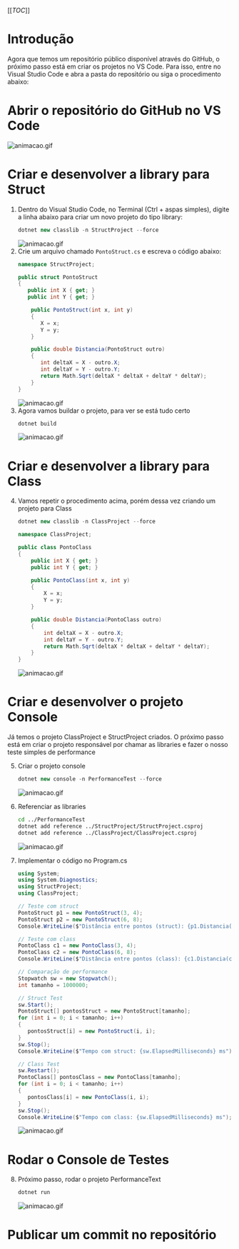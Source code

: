 [[_TOC_]]

# Introdução

Agora que temos um repositório público disponível através do GitHub, o próximo passo está em criar os projetos no VS Code. Para isso, entre no Visual Studio Code e abra a pasta do repositório ou siga o procedimento abaixo:

# Abrir o repositório do GitHub no VS Code

![animacao.gif](/.attachments/animacao-b52fbd7d-c3d0-4383-8232-2ddccee63a17.gif)

# Criar e desenvolver a library para Struct

1. Dentro do Visual Studio Code, no Terminal (Ctrl + aspas simples), digite a linha abaixo para criar um novo projeto do tipo library:
   ```csharp
   dotnet new classlib -n StructProject --force
   ```
   ![animacao.gif](/.attachments/animacao-267eeec8-25d2-49ff-9ca3-6884b3e51423.gif)
2. Crie um arquivo chamado ``PontoStruct.cs`` e escreva o código abaixo:
   ```csharp
   namespace StructProject;

   public struct PontoStruct
   {
      public int X { get; }
      public int Y { get; }

       public PontoStruct(int x, int y)
       {
          X = x;
          Y = y;
       }

       public double Distancia(PontoStruct outro)
       {
          int deltaX = X - outro.X;
          int deltaY = Y - outro.Y;
          return Math.Sqrt(deltaX * deltaX + deltaY * deltaY);
       }
   }
   ```
   ![animacao.gif](/.attachments/animacao-801055fe-3424-4b22-abef-6cdf5b9c6533.gif)
3. Agora vamos buildar o projeto, para ver se está tudo certo
   ```csharp
   dotnet build
   ```
   ![animacao.gif](/.attachments/animacao-cd4be883-ddc1-4ec8-af7d-e77a72c59d6e.gif)

# Criar e desenvolver a library para Class

4. Vamos repetir o procedimento acima, porém dessa vez criando um projeto para Class
   ```csharp
   dotnet new classlib -n ClassProject --force
   ```
   ```csharp
   namespace ClassProject;

   public class PontoClass
   {
       public int X { get; }
       public int Y { get; }

       public PontoClass(int x, int y)
       {
           X = x;
           Y = y;
       }

       public double Distancia(PontoClass outro)
       {
           int deltaX = X - outro.X;
           int deltaY = Y - outro.Y;
           return Math.Sqrt(deltaX * deltaX + deltaY * deltaY);
       }
   }
   ```
   ![animacao.gif](/.attachments/animacao-69b36369-a209-4fb8-be2a-cad28fc4dc3c.gif)
   
# Criar e desenvolver o projeto Console

Já temos o projeto ClassProject e StructProject criados. O próximo passo está em criar o projeto responsável por chamar as libraries e fazer o nosso teste simples de performance

5. Criar o projeto console
   ```csharp
   dotnet new console -n PerformanceTest --force
   ```
   ![animacao.gif](/.attachments/animacao-aa7c61cd-ca47-4240-a72d-359603e87dfb.gif)

6. Referenciar as libraries
   ```bash
   cd ../PerformanceTest
   dotnet add reference ../StructProject/StructProject.csproj 
   dotnet add reference ../ClassProject/ClassProject.csproj
   ```
   ![animacao.gif](/.attachments/animacao-fc73190a-9896-477d-af9c-9e5685cc7a73.gif)

7. Implementar o código no Program.cs
   ```csharp
   using System;
   using System.Diagnostics;
   using StructProject;
   using ClassProject;

   // Teste com struct
   PontoStruct p1 = new PontoStruct(3, 4);
   PontoStruct p2 = new PontoStruct(6, 8);
   Console.WriteLine($"Distância entre pontos (struct): {p1.Distancia(p2)}");

   // Teste com class
   PontoClass c1 = new PontoClass(3, 4);
   PontoClass c2 = new PontoClass(6, 8);
   Console.WriteLine($"Distância entre pontos (class): {c1.Distancia(c2)}");

   // Comparação de performance
   Stopwatch sw = new Stopwatch();
   int tamanho = 1000000;

   // Struct Test
   sw.Start();
   PontoStruct[] pontosStruct = new PontoStruct[tamanho];
   for (int i = 0; i < tamanho; i++)
   {
      pontosStruct[i] = new PontoStruct(i, i);
   }
   sw.Stop();
   Console.WriteLine($"Tempo com struct: {sw.ElapsedMilliseconds} ms");

   // Class Test
   sw.Restart();
   PontoClass[] pontosClass = new PontoClass[tamanho];
   for (int i = 0; i < tamanho; i++)
   {
      pontosClass[i] = new PontoClass(i, i);
   }
   sw.Stop();
   Console.WriteLine($"Tempo com class: {sw.ElapsedMilliseconds} ms");
   ```
   ![animacao.gif](/.attachments/animacao-23a824c5-242a-4485-9d97-932d71d64d7c.gif)

# Rodar o Console de Testes

8. Próximo passo, rodar o projeto PerformanceText
   ```bash
   dotnet run
   ```
   ![animacao.gif](/.attachments/animacao-80a6f3e0-73da-4ef8-82b9-4a599eb37f9d.gif)

# Publicar um commit no repositório
  
   